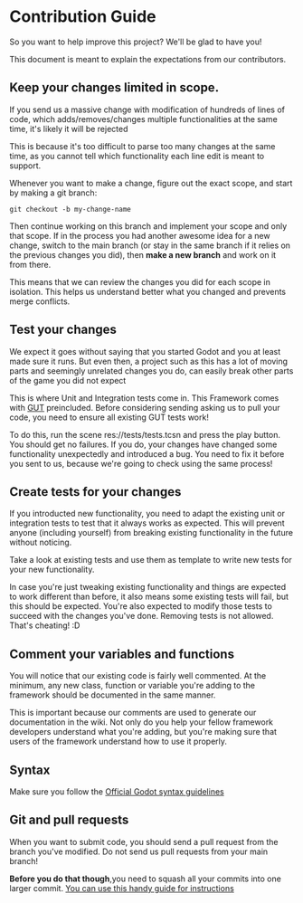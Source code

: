 # Contribution Guide

So you want to help improve this project? We'll be glad to have you!

This document is meant to explain the expectations from our contributors.

## Keep your changes limited in scope.

If you send us a massive change with modification of hundreds of lines of code, which adds/removes/changes multiple functionalities at the same time, it's likely it will be rejected

This is because it's too difficult to parse too many changes at the same time, as you cannot tell which functionality each line edit is meant to support. 

Whenever you want to make a change, figure out the exact scope, and start by making a git branch:

    git checkout -b my-change-name

Then continue working on this branch and implement your scope and only that scope. If in the process you had another awesome idea for a new change, switch to the main branch (or stay in the same branch if it relies on the previous changes you did), then **make a new branch** and work on it from there.

This means that we can review the changes you did for each scope in isolation. This helps us understand better what you changed and prevents merge conflicts.

## Test your changes

We expect it goes without saying that you started Godot and you at least made sure it runs. But even then, a project such as this has a lot of moving parts and seemingly unrelated changes you do, can easily break other parts of the game you did not expect

This is where Unit and Integration tests come in. This Framework comes with [GUT](https://github.com/bitwes/Gut) preincluded. Before considering sending asking us to pull your code, you need to ensure all existing GUT tests work!

To do this, run the scene res://tests/tests.tcsn and press the play button. You should get no failures. If you do, your changes have changed some functionality unexpectedly and introduced a bug. You need to fix it before you sent to us, because we're going to check using the same process!

## Create tests for your changes

If you introducted new functionality, you need to adapt the existing unit or integration tests to test that it always works as expected. This will prevent anyone (including yourself) from breaking existing functionality in the future without noticing.

Take a look at existing tests and use them as template to write new tests for your new functionality. 

In case you're just tweaking existing functionality and things are expected to work different than before, it also means some existing tests will fail, but this should be expected. You're also expected to modify those tests to succeed with the changes you've done. Removing tests is not allowed. That's cheating! :D

## Comment your variables and functions

You will notice that our existing code is fairly well commented. At the minimum, any new class, function or variable you're adding to the framework should be documented in the same manner.

This is important because our comments are used to generate our documentation in the wiki. Not only do you help your fellow framework developers understand what you're adding, but you're making sure that users of the framework understand how to use it properly.

## Syntax

Make sure you follow the [Official Godot syntax guidelines](https://docs.godotengine.org/en/stable/getting_started/scripting/gdscript/gdscript_styleguide.html)

## Git and pull requests

When you want to submit code, you should send a pull request from the branch you've modified. Do not send us pull requests from your main branch!

**Before you do that though**,you need to squash all your commits into one larger commit. [You can use this handy guide for instructions](https://www.internalpointers.com/post/squash-commits-into-one-git)

